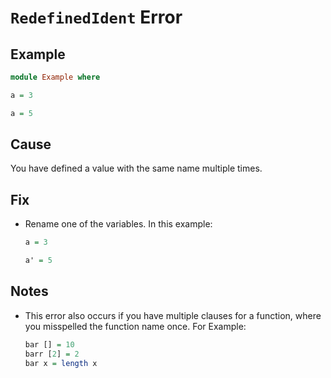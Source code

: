 # `RedefinedIdent` Error

## Example

```purescript
module Example where

a = 3

a = 5

```

## Cause

You have defined a value with the same name multiple times.

## Fix

- Rename one of the variables. In this example:
    ```purescript
    a = 3

    a' = 5
    ```

## Notes

- This error also occurs if you have multiple clauses for a function, where you misspelled the function name once. For Example:
    ```purescript
    bar [] = 10
    barr [2] = 2
    bar x = length x
    ```
